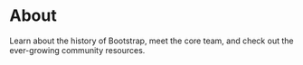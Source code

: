 About=====Learn about the history of Bootstrap, meet the core team, and check out the ever-growing community resources.